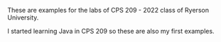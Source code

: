These are examples for the labs of CPS 209 - 2022 class of Ryerson University.

I started learning Java in CPS 209 so these are also my first examples.
